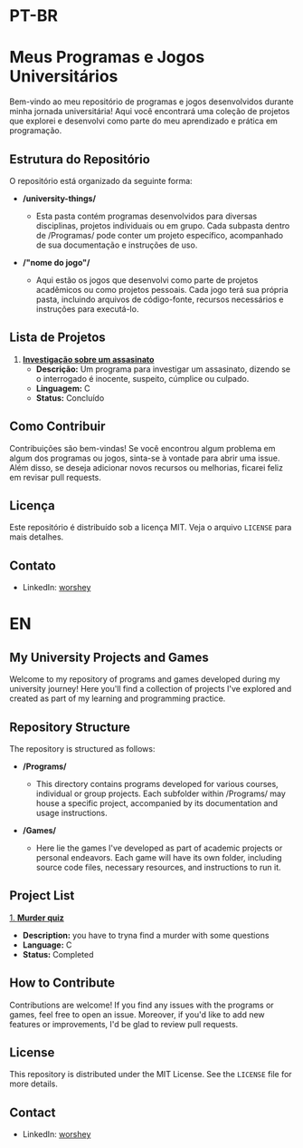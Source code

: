 # PT-BR

# Meus Programas e Jogos Universitários

Bem-vindo ao meu repositório de programas e jogos desenvolvidos durante minha jornada universitária! Aqui você encontrará uma coleção de projetos que explorei e desenvolvi como parte do meu aprendizado e prática em programação.

## Estrutura do Repositório

O repositório está organizado da seguinte forma:

- **/university-things/**
  - Esta pasta contém programas desenvolvidos para diversas disciplinas, projetos individuais ou em grupo. Cada subpasta dentro de /Programas/ pode conter um projeto específico, acompanhado de sua documentação e instruções de uso.

- **/"nome do jogo"/**
  - Aqui estão os jogos que desenvolvi como parte de projetos acadêmicos ou como projetos pessoais. Cada jogo terá sua própria pasta, incluindo arquivos de código-fonte, recursos necessários e instruções para executá-lo.

## Lista de Projetos

1. [**Investigação sobre um assasinato**](https://github.com/worshey/university-things/tree/37136e89a80ebff319dd3c243b7e3b60e045829e/murderquiz)
   - **Descrição:** Um programa para investigar um assasinato, dizendo se o interrogado é inocente, suspeito, cúmplice ou culpado.
   - **Linguagem:** C
   - **Status:** Concluído

## Como Contribuir

Contribuições são bem-vindas! Se você encontrou algum problema em algum dos programas ou jogos, sinta-se à vontade para abrir uma issue. Além disso, se deseja adicionar novos recursos ou melhorias, ficarei feliz em revisar pull requests.

## Licença

Este repositório é distribuído sob a licença MIT. Veja o arquivo `LICENSE` para mais detalhes.

## Contato

- LinkedIn: [worshey](https://www.linkedin.com/in/worshey/)





# EN

## My University Projects and Games

Welcome to my repository of programs and games developed during my university journey! Here you'll find a collection of projects I've explored and created as part of my learning and programming practice.

## Repository Structure

The repository is structured as follows:

- **/Programs/**
  - This directory contains programs developed for various courses, individual or group projects. Each subfolder within /Programs/ may house a specific project, accompanied by its documentation and usage instructions.

- **/Games/**
  - Here lie the games I've developed as part of academic projects or personal endeavors. Each game will have its own folder, including source code files, necessary resources, and instructions to run it.

## Project List

[1. **Murder quiz**](https://github.com/worshey/university-things/tree/37136e89a80ebff319dd3c243b7e3b60e045829e/murderquiz)
   - **Description:** you have to tryna find a murder with some questions
   - **Language:** C
   - **Status:** Completed

## How to Contribute

Contributions are welcome! If you find any issues with the programs or games, feel free to open an issue. Moreover, if you'd like to add new features or improvements, I'd be glad to review pull requests.

## License

This repository is distributed under the MIT License. See the `LICENSE` file for more details.

## Contact

- LinkedIn: [worshey](https://www.linkedin.com/in/worshey/)

